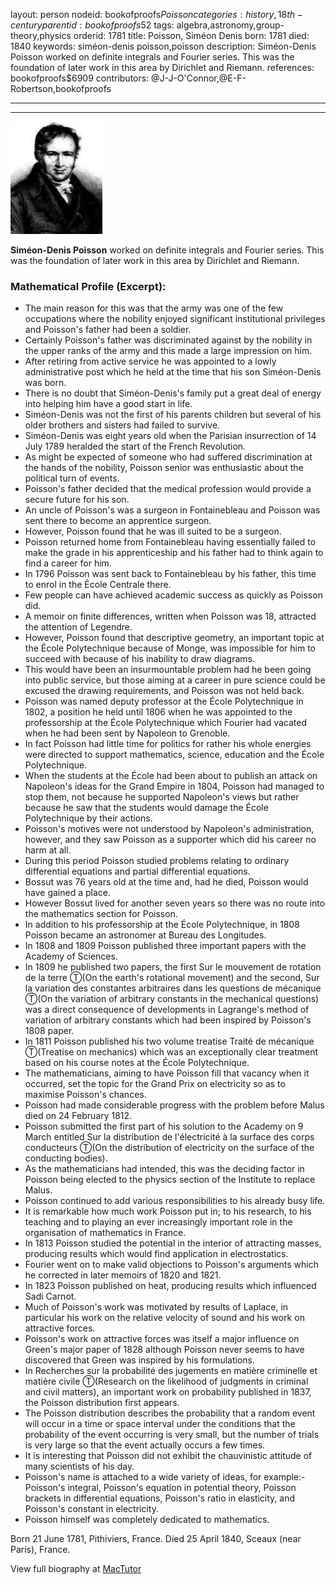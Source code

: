 layout: person
nodeid: bookofproofs$Poisson
categories: history,18th-century
parentid: bookofproofs$52
tags: algebra,astronomy,group-theory,physics
orderid: 1781
title: Poisson, Siméon Denis
born: 1781
died: 1840
keywords: siméon-denis poisson,poisson
description: Siméon-Denis Poisson worked on definite integrals and Fourier series. This was the foundation of later work in this area by Dirichlet and Riemann.
references: bookofproofs$6909
contributors: @J-J-O'Connor,@E-F-Robertson,bookofproofs

---



---

![Poisson.jpg](https://github.com/bookofproofs/bookofproofs.github.io/blob/main/_sources/_assets/images/portraits/Poisson.jpg?raw=true)

**Siméon-Denis Poisson** worked on definite integrals and Fourier series. This was the foundation of later work in this area by Dirichlet and Riemann.

### Mathematical Profile (Excerpt):
* The main reason for this was that the army was one of the few occupations where the nobility enjoyed significant institutional privileges and Poisson's father had been a soldier.
* Certainly Poisson's father was discriminated against by the nobility in the upper ranks of the army and this made a large impression on him.
* After retiring from active service he was appointed to a lowly administrative post which he held at the time that his son Siméon-Denis was born.
* There is no doubt that Siméon-Denis's family put a great deal of energy into helping him have a good start in life.
* Siméon-Denis was not the first of his parents children but several of his older brothers and sisters had failed to survive.
* Siméon-Denis was eight years old when the Parisian insurrection of 14 July 1789 heralded the start of the French Revolution.
* As might be expected of someone who had suffered discrimination at the hands of the nobility, Poisson senior was enthusiastic about the political turn of events.
* Poisson's father decided that the medical profession would provide a secure future for his son.
* An uncle of Poisson's was a surgeon in Fontainebleau and Poisson was sent there to become an apprentice surgeon.
* However, Poisson found that he was ill suited to be a surgeon.
* Poisson returned home from Fontainebleau having essentially failed to make the grade in his apprenticeship and his father had to think again to find a career for him.
* In 1796 Poisson was sent back to Fontainebleau by his father, this time to enrol in the École Centrale there.
* Few people can have achieved academic success as quickly as Poisson did.
* A memoir on finite differences, written when Poisson was 18, attracted the attention of Legendre.
* However, Poisson found that descriptive geometry, an important topic at the École Polytechnique because of Monge, was impossible for him to succeed with because of his inability to draw diagrams.
* This would have been an insurmountable problem had he been going into public service, but those aiming at a career in pure science could be excused the drawing requirements, and Poisson was not held back.
* Poisson was named deputy professor at the École Polytechnique in 1802, a position he held until 1806 when he was appointed to the professorship at the École Polytechnique which Fourier had vacated when he had been sent by Napoleon to Grenoble.
* In fact Poisson had little time for politics for rather his whole energies were directed to support mathematics, science, education and the École Polytechnique.
* When the students at the École had been about to publish an attack on Napoleon's ideas for the Grand Empire in 1804, Poisson had managed to stop them, not because he supported Napoleon's views but rather because he saw that the students would damage the École Polytechnique by their actions.
* Poisson's motives were not understood by Napoleon's administration, however, and they saw Poisson as a supporter which did his career no harm at all.
* During this period Poisson studied problems relating to ordinary differential equations and partial differential equations.
* Bossut was 76 years old at the time and, had he died, Poisson would have gained a place.
* However Bossut lived for another seven years so there was no route into the mathematics section for Poisson.
* In addition to his professorship at the École Polytechnique, in 1808 Poisson became an astronomer at Bureau des Longitudes.
* In 1808 and 1809 Poisson published three important papers with the Academy of Sciences.
* In 1809 he published two papers, the first Sur le mouvement de rotation de la terre Ⓣ(On the earth's rotational movement) and the second, Sur la variation des constantes arbitraires dans les questions de mécanique Ⓣ(On the variation of arbitrary constants in the mechanical questions) was a direct consequence of developments in Lagrange's method of variation of arbitrary constants which had been inspired by Poisson's 1808 paper.
* In 1811 Poisson published his two volume treatise Traité de mécanique Ⓣ(Treatise on mechanics) which was an exceptionally clear treatment based on his course notes at the École Polytechnique.
* The mathematicians, aiming to have Poisson fill that vacancy when it occurred, set the topic for the Grand Prix on electricity so as to maximise Poisson's chances.
* Poisson had made considerable progress with the problem before Malus died on 24 February 1812.
* Poisson submitted the first part of his solution to the Academy on 9 March entitled Sur la distribution de l'électricité à la surface des corps conducteurs Ⓣ(On the distribution of electricity on the surface of the conducting bodies).
* As the mathematicians had intended, this was the deciding factor in Poisson being elected to the physics section of the Institute to replace Malus.
* Poisson continued to add various responsibilities to his already busy life.
* It is remarkable how much work Poisson put in; to his research, to his teaching and to playing an ever increasingly important role in the organisation of mathematics in France.
* In 1813 Poisson studied the potential in the interior of attracting masses, producing results which would find application in electrostatics.
* Fourier went on to make valid objections to Poisson's arguments which he corrected in later memoirs of 1820 and 1821.
* In 1823 Poisson published on heat, producing results which influenced Sadi Carnot.
* Much of Poisson's work was motivated by results of Laplace, in particular his work on the relative velocity of sound and his work on attractive forces.
* Poisson's work on attractive forces was itself a major influence on Green's major paper of 1828 although Poisson never seems to have discovered that Green was inspired by his formulations.
* In Recherches sur la probabilité des jugements en matière criminelle et matière civile Ⓣ(Research on the likelihood of judgments in criminal and civil matters), an important work on probability published in 1837, the Poisson distribution first appears.
* The Poisson distribution describes the probability that a random event will occur in a time or space interval under the conditions that the probability of the event occurring is very small, but the number of trials is very large so that the event actually occurs a few times.
* It is interesting that Poisson did not exhibit the chauvinistic attitude of many scientists of his day.
* Poisson's name is attached to a wide variety of ideas, for example:- Poisson's integral, Poisson's equation in potential theory, Poisson brackets in differential equations, Poisson's ratio in elasticity, and Poisson's constant in electricity.
* Poisson himself was completely dedicated to mathematics.

Born 21 June 1781, Pithiviers, France. Died 25 April 1840, Sceaux (near Paris), France.

View full biography at [MacTutor](https://mathshistory.st-andrews.ac.uk/Biographies/Poisson/)

